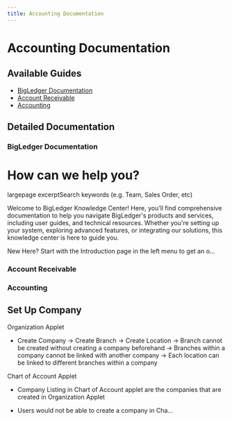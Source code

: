 ```yaml
---
title: Accounting Documentation
---
```


# Accounting Documentation

## Available Guides

- [BigLedger Documentation](#BigLedger_Documentation)
- [Account Receivable](#Account_Receivable)
- [Accounting](#Accounting)

## Detailed Documentation

### BigLedger Documentation

# How can we help you?
largepage excerptSearch keywords (e.g. Team, Sales Order, etc)

  

Welcome to BigLedger Knowledge Center! Here, you&rsquo;ll find comprehensive documentation to help you navigate BigLedger's products and services, including user guides, and technical resources. Whether you're setting up your system, exploring advanced features, or integrating our solutions, this knowledge center is here to guide you.

New Here? Start with the Introduction page in the left menu to get an o...

### Account Receivable



### Accounting

##  Set Up Company﻿

Organization Applet

- Create Company &rarr; Create Branch &rarr; Create Location &rarr; Branch cannot be created without creating a company beforehand &rarr; Branches within a company cannot be linked with another company &rarr; Each location can be linked to different branches within a company

Chart of Account Applet

- Company Listing in Chart of Account applet are the companies that are created in Organization Applet

- Users would not be able to create a company in Cha...

